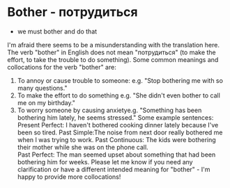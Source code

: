 # Bother - потрудиться




- we must bother and do that

 I'm afraid there seems to be a misunderstanding with the translation here. The verb "bother" in English does not mean "потрудиться" (to make the effort, to take the trouble to do something).
Some common meanings and collocations for the verb "bother" are:
1. To annoy or cause trouble to someone: e.g. "Stop bothering me with so many questions."
2. To make the effort to do something e.g. "She didn't even bother to call me on my birthday."
3. To worry someone by causing anxietye.g. "Something has been bothering him lately, he seems stressed."
Some example sentences:  
Present Perfect: I haven't bothered cooking dinner lately because I've been so tired.
Past Simple:The noise from next door really bothered me when I was trying to work.
Past Continuous: The kids were bothering their mother while she was on the phone call.  
Past Perfect: The man seemed upset about something that had been bothering him for weeks.
Please let me know if you need any clarification or have a different intended meaning for "bother" - I'm happy to provide more collocations!